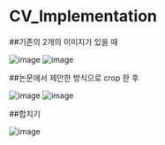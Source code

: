 # CV_Implementation

##기존의 2개의 이미지가 있을 때



![image](https://user-images.githubusercontent.com/63288666/166422435-d5294659-5ec8-472e-a73c-864f7dfcd95e.png)
![image](https://user-images.githubusercontent.com/63288666/166422450-4d2b9671-cbb6-4aa4-8e7e-f87ecd0e29c5.png)




##논문에서 제안한 방식으로 crop 한 후



![image](https://user-images.githubusercontent.com/63288666/166422377-72c835b6-c354-4e65-a815-f99fc3b97d29.png)
![image](https://user-images.githubusercontent.com/63288666/166422390-553bb72e-4719-4bba-9634-013499a18929.png)


##합치기



![image](https://user-images.githubusercontent.com/63288666/166422397-fb956d82-d239-418c-ac09-fa7d43c858fd.png)
